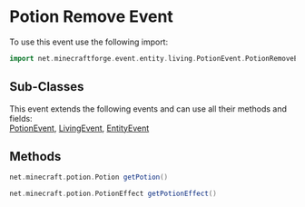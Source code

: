 # Potion Remove Event

To use this event use the following import:
```groovy
import net.minecraftforge.event.entity.living.PotionEvent.PotionRemoveEvent
```

## Sub-Classes
This event extends the following events and can use all their methods and fields: <br>
[PotionEvent](potion_event.md), [LivingEvent](../living_event/living_event.md), [EntityEvent](../entity_event/entity_event.md)

## Methods
```groovy
net.minecraft.potion.Potion getPotion()
```

```groovy
net.minecraft.potion.PotionEffect getPotionEffect()
```
